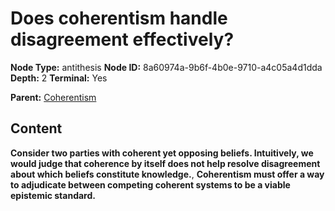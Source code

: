 # Does coherentism handle disagreement effectively?

**Node Type:** antithesis
**Node ID:** 8a60974a-9b6f-4b0e-9710-a4c05a4d1dda
**Depth:** 2
**Terminal:** Yes

**Parent:** [Coherentism](coherentism.md)

## Content

**Consider two parties with coherent yet opposing beliefs. Intuitively, we would judge that coherence by itself does not help resolve disagreement about which beliefs constitute knowledge.**, **Coherentism must offer a way to adjudicate between competing coherent systems to be a viable epistemic standard.**
